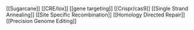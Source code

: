 [[Sugarcane]]
[[CRE/lox]]
[[gene targeting]]
[[Crispr/cas9]]
[[Single Strand Annealing]]
[[Site Specific Recombination]]
[[Homology Directed Repair]]
[[Precision Genome Editing]]
